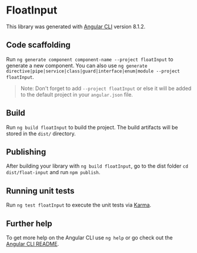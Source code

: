 # FloatInput

This library was generated with [Angular CLI](https://github.com/angular/angular-cli) version 8.1.2.

## Code scaffolding

Run `ng generate component component-name --project floatInput` to generate a new component. You can also use `ng generate directive|pipe|service|class|guard|interface|enum|module --project floatInput`.
> Note: Don't forget to add `--project floatInput` or else it will be added to the default project in your `angular.json` file. 

## Build

Run `ng build floatInput` to build the project. The build artifacts will be stored in the `dist/` directory.

## Publishing

After building your library with `ng build floatInput`, go to the dist folder `cd dist/float-input` and run `npm publish`.

## Running unit tests

Run `ng test floatInput` to execute the unit tests via [Karma](https://karma-runner.github.io).

## Further help

To get more help on the Angular CLI use `ng help` or go check out the [Angular CLI README](https://github.com/angular/angular-cli/blob/master/README.md).
